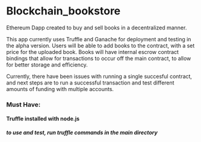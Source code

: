 # Blockchain_bookstore
Ethereum Dapp created to buy and sell books in a decentralized manner.

This app currently uses Truffle and Ganache for deployment and testing in the alpha version.
Users will be able to add books to the contract, with a set price for the uploaded book. Books
will have internal escrow contract bindings that allow for transactions to occur off the main contract,
to allow for better storage and efficiency.

Currently, there have been issues with running a single succesful contract, and next steps are to
run a successful transaction and test different amounts of funding with multiple accounts.

### Must Have:
#### Truffle installed with node.js
##### to use and test, run truffle commands in the main directory
